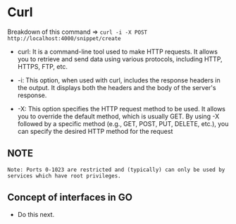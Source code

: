 # Curl

Breakdown of this command => `curl -i -X POST http://localhost:4000/snippet/create`

- curl: It is a command-line tool used to make HTTP requests. It allows you to retrieve and send data using various protocols, including HTTP, HTTPS, FTP, etc.

- -i: This option, when used with curl, includes the response headers in the output. It displays both the headers and the body of the server's response.

- -X: This option specifies the HTTP request method to be used. It allows you to override the default method, which is usually GET. By using -X followed by a specific method (e.g., GET, POST, PUT, DELETE, etc.), you can specify the desired HTTP method for the request

## NOTE

`Note: Ports 0-1023 are restricted and (typically) can only be used by services which have root privileges.`

## Concept of interfaces in GO

- Do this next.

